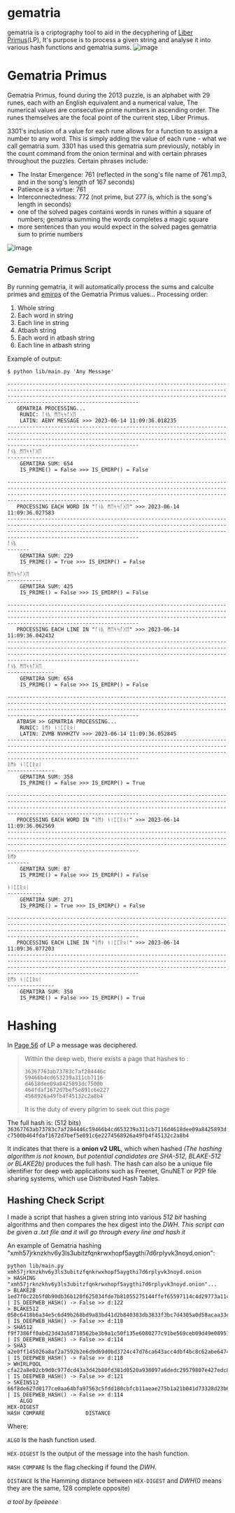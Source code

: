 # gematria
gematria is a criptography tool to aid in the decyphering of [Liber Primus](https://uncovering-cicada.fandom.com/wiki/Liber_Primus)(LP), It's purpose is to process a given string and analyse it into various hash functions and gematria sums.
![image](https://github.com/lipeeeee/gematria/assets/62669782/d42250b9-4c13-4442-b82d-6b1bdd6a0182)

# Gematria Primus
Gematria Primus, found during the 2013 puzzle, is an alphabet with 29 runes, each with an English equivalent and a numerical value, The numerical values are consecutive prime numbers in ascending order. The runes themselves are the focal point of the current step, Liber Primus.

3301's inclusion of a value for each rune allows for a function to assign a number to any word. This is simply adding the value of each rune - what we call gematria sum. 3301 has used this gematria sum previously, notably in the count command from the onion terminal and with certain phrases throughout the puzzles. Certain phrases include:

- The Instar Emergence: 761 (reflected in the song's file name of 761.mp3, and in the song's length of 167 seconds)
- Patience is a virtue: 761
- Interconnectedness: 772 (not prime, but 277 is, which is the song's length in seconds)
- one of the solved pages contains words in runes within a square of numbers; gematria summing the words completes a magic square
- more sentences than you would expect in the solved pages gematria sum to prime numbers

![image](https://github.com/lipeeeee/gematria/assets/62669782/6ad1d502-0076-4fd9-9ca1-ea7b240cdd72)

## Gematria Primus Script
By running gematria, it will automatically process the sums and calculte primes and [emirps](https://en.wikipedia.org/wiki/Emirp) of the Gematria Primus values... Processing order:
1. Whole string
2. Each word in string
3. Each line in string
4. Atbash string
5. Each word in atbash string
6. Each line in atbash string

Example of output:
```shell
$ python lib/main.py 'Any Message'
```
```
------------------------------------------------------------------------------------------------------------------------------------------------------------------------------------------------------------------------------------------------------------
   GEMATRIA PROCESSING...
	RUNIC: ᚪᚾᚣ ᛗᛖᛋᛋᚪᚷᛖ
	LATIN: AENY MESSAGE >>> 2023-06-14 11:09:36.018235
------------------------------------------------------------------------------------------------------------------------------------------------------------------------------------------------------------------------------------------------------------
ᚪᚾᚣ ᛗᛖᛋᛋᚪᚷᛖ
---------------
	GEMATIRA SUM: 654
	IS_PRIME() = False >>> IS_EMIRP() = False

------------------------------------------------------------------------------------------------------------------------------------------------------------------------------------------------------------------------------------------------------------
   PROCESSING EACH WORD IN "ᚪᚾᚣ ᛗᛖᛋᛋᚪᚷᛖ" >>> 2023-06-14 11:09:36.027583
------------------------------------------------------------------------------------------------------------------------------------------------------------------------------------------------------------------------------------------------------------
ᚪᚾᚣ
-------
	GEMATIRA SUM: 229
	IS_PRIME() = True >>> IS_EMIRP() = False

ᛗᛖᛋᛋᚪᚷᛖ
-----------
	GEMATIRA SUM: 425
	IS_PRIME() = False >>> IS_EMIRP() = False

------------------------------------------------------------------------------------------------------------------------------------------------------------------------------------------------------------------------------------------------------------
   PROCESSING EACH LINE IN "ᚪᚾᚣ ᛗᛖᛋᛋᚪᚷᛖ" >>> 2023-06-14 11:09:36.042432
------------------------------------------------------------------------------------------------------------------------------------------------------------------------------------------------------------------------------------------------------------
ᚪᚾᚣ ᛗᛖᛋᛋᚪᚷᛖ
---------------
	GEMATIRA SUM: 654
	IS_PRIME() = False >>> IS_EMIRP() = False

------------------------------------------------------------------------------------------------------------------------------------------------------------------------------------------------------------------------------------------------------------
   ATBASH >> GEMATRIA PROCESSING...
	RUNIC: ᚱᛗᚦ ᚾᛁᛈᛈᚱᛟᛁ
	LATIN: ZVMB NVHHZTV >>> 2023-06-14 11:09:36.052845
------------------------------------------------------------------------------------------------------------------------------------------------------------------------------------------------------------------------------------------------------------
ᚱᛗᚦ ᚾᛁᛈᛈᚱᛟᛁ
---------------
	GEMATIRA SUM: 358
	IS_PRIME() = False >>> IS_EMIRP() = True

------------------------------------------------------------------------------------------------------------------------------------------------------------------------------------------------------------------------------------------------------------
   PROCESSING EACH WORD IN "ᚱᛗᚦ ᚾᛁᛈᛈᚱᛟᛁ" >>> 2023-06-14 11:09:36.062569
------------------------------------------------------------------------------------------------------------------------------------------------------------------------------------------------------------------------------------------------------------
ᚱᛗᚦ
-------
	GEMATIRA SUM: 87
	IS_PRIME() = False >>> IS_EMIRP() = False

ᚾᛁᛈᛈᚱᛟᛁ
-----------
	GEMATIRA SUM: 271
	IS_PRIME() = True >>> IS_EMIRP() = False

------------------------------------------------------------------------------------------------------------------------------------------------------------------------------------------------------------------------------------------------------------
   PROCESSING EACH LINE IN "ᚱᛗᚦ ᚾᛁᛈᛈᚱᛟᛁ" >>> 2023-06-14 11:09:36.077203
------------------------------------------------------------------------------------------------------------------------------------------------------------------------------------------------------------------------------------------------------------
ᚱᛗᚦ ᚾᛁᛈᛈᚱᛟᛁ
---------------
	GEMATIRA SUM: 358
	IS_PRIME() = False >>> IS_EMIRP() = True
```


# Hashing
In [Page 56](https://static.wikia.nocookie.net/uncovering-cicada/images/2/2f/56.jpg) of LP a message was deciphered.
> Within the deep web, there exists a page that hashes to :
> ```
> 36367763ab73783c7af284446c
> 59466b4cd653239a311cb7116
> d4618dee09a8425893dc7500b
> 464fdaf1672d7bef5e891c6e227
> 4568926a49fb4f45132c2a8b4
> ```
> It is the duty of every pilgrim to seek out this page

The full hash is: (512 bits)
```36367763ab73783c7af284446c59466b4cd653239a311cb7116d4618dee09a8425893dc7500b464fdaf1672d7bef5e891c6e2274568926a49fb4f45132c2a8b4```

It indicates that there is a **onion v2 URL**, which when hashed *(The hashing algorithm is not known, but potential candidates are SHA-512, BLAKE-512 or BLAKE2b)* produces the full hash.
The hash can also be a unique file identifier for deep web applications such as Freenet, GnuNET or P2P file sharing systems, which use Distributed Hash Tables.

## Hashing Check Script
I made a script that hashes a given string into various *512 bit* hashing algorithms and then compares the hex digest into the *DWH*.
*This script can be given a .txt file and it will go through every line and hash it*

An example of Gematria hashing "xmh57jrknzkhv6y3ls3ubitzfqnkrwxhopf5aygthi7d6rplyvk3noyd.onion":
```shell
python lib/main.py xmh57jrknzkhv6y3ls3ubitzfqnkrwxhopf5aygthi7d6rplyvk3noyd.onion
> HASHING "xmh57jrknzkhv6y3ls3ubitzfqnkrwxhopf5aygthi7d6rplyvk3noyd.onion"...
> BLAKE2B   1ed7f0c22b5f0b90db36b120f625034fde7b81055275144ffef65597114c4d29773a114a40a9de8179d3fec16f940696b1f8653dadd8be6a01b42c2b8f936184 | IS_DEEPWEB_HASH() -> False >> d:122
> BLAKE512  050c6418b6a34e5c6d49b268bd9a83bd41d2b840383db3833f3bc7d4305a0d58acaa33e963bddf4e91c65d049a427fa01ba88171151a4ea9884f226becdb3523 | IS_DEEPWEB_HASH() -> False >> d:118
> SHA512    f9f7386ff0abd23d43a58718562be3b9a1c50f135e6080277c91be569ceb09d49e08951b691e66e23f01b028dca5968c2f63e2bc99b582f455d358ffee912b18 | IS_DEEPWEB_HASH() -> False >> d:114
> SHA3      a2e0ff145026a8af2a7592b2e6d9d69d0bd3724c47d76ca643acc4dbf4bc8c62abe6474a6e07ac7a9528da579bd567527cf37a95b16912458e737aa84bd4f1d2 | IS_DEEPWEB_HASH() -> False >> d:118
> WHIRLPOOL cfa22a8e02cb9d0c977dcd43a3d42b80fd381d0520a938097a6dedc29579807e427edc8b328c92b141df75833d1412c434ee4065b883084323932e63c9ec5c54 | IS_DEEPWEB_HASH() -> False >> d:121
> SKEIN512  66f8de627d0177ce0aa64bfa97563c5fdd180cbfcb11aeae275b1a21b041d73328d23b6f8dd0405dda8852e18308c457ca61e752b9ef40d34efd00a298f7ac24 | IS_DEEPWEB_HASH() -> False >> d:114
    ALGO                                                                   HEX-DIGEST                                                               HASH COMPARE             DISTANCE
```
Where:

`ALGO` Is the hash function used.

`HEX-DIGEST` Is the output of the message into the hash function.

`HASH COMPARE` Is the flag checking if found the *DWH*.

`DISTANCE` Is the Hamming distance between `HEX-DIGEST` and *DWH*(0 means they are the same, 128 complete opposite)

*a tool by lipeeeee*
